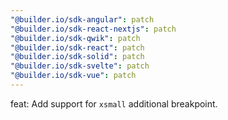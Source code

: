 ```yaml
---
"@builder.io/sdk-angular": patch
"@builder.io/sdk-react-nextjs": patch
"@builder.io/sdk-qwik": patch
"@builder.io/sdk-react": patch
"@builder.io/sdk-solid": patch
"@builder.io/sdk-svelte": patch
"@builder.io/sdk-vue": patch
---
```


feat: Add support for `xsmall` additional breakpoint.
